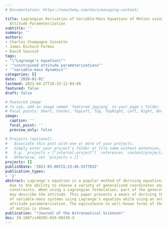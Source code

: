 ```yaml
---
# Documentation: https://wowchemy.com/docs/managing-content/

title: Lagrangian Derivation of Variable-Mass Equations of Motion using an Arbitrary
  Attitude Parameterization
subtitle: ''
summary: ''
authors:
- Charles Champagne Cossette
- James Richard Forbes
- David Saussié
tags:
- "\"Lagrange's equation\""
- '"constrained attitude parameterizations"'
- '"variable-mass dynamics"'
categories: []
date: '2020-01-01'
lastmod: 2021-04-27T10:33:12-04:00
featured: false
draft: false

# Featured image
# To use, add an image named `featured.jpg/png` to your page's folder.
# Focal points: Smart, Center, TopLeft, Top, TopRight, Left, Right, BottomLeft, Bottom, BottomRight.
image:
  caption: ''
  focal_point: ''
  preview_only: false

# Projects (optional).
#   Associate this post with one or more of your projects.
#   Simply enter your project's folder or file name without extension.
#   E.g. `projects = ["internal-project"]` references `content/project/deep-learning/index.md`.
#   Otherwise, set `projects = []`.
projects: []
publishDate: '2021-05-06T15:23:46.537703Z'
publication_types:
- '2'
abstract: Lagrange's equation is a popular method of deriving equations of motion
  due to the ability to choose a variety of generalized coordinates and implement
  constraints. When using a Lagrangian formulation, part of the generalized coordinates
  may describe the attitude. This paper presents a means of deriving the dynamics
  of variable-mass systems using Lagrange's equation while using an arbitrary constrained
  attitude parameterization. The equivalence to well-known forms of the equations
  of motion is shown.
publication: '*Journal of the Astronautical Sciences*'
doi: 10.1007/s40295-020-00230-3
---
```

